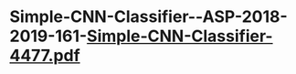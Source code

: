 # Simple-CNN-Classifier--ASP-2018-2019-161-[Simple-CNN-Classifier-4477.pdf](https://github.com/user-attachments/files/18350741/Simple-CNN-Classifier-4477.pdf)
